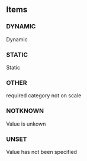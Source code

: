 

<!-- end of short definition -->
## Items

### DYNAMIC
Dynamic

### STATIC
Static

### OTHER
required category not on scale

### NOTKNOWN
Value is unkown

### UNSET
Value has not been specified
